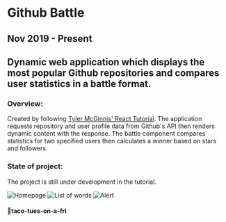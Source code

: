 Github Battle
========
Nov 2019 - Present
------------------

## Dynamic web application which displays the most popular Github repositories and compares user statistics in a battle format.


### Overview:
Created by following [Tyler McGinnis' React Tutorial](https://tylermcginnis.com/courses/react/). The application requests repository and user profile data from Github's API then renders dynamic content with the response.  The battle component compares statistics for two specified users then calculates a winner based on stars and followers.

### State of project:
The project is still under development in the tutorial.

![Homepage](src/random-username-generator-01.png)
![List of words](src/random-username-generator-02.png)
![Alert](src/random-username-generator-03.png)

#### 🌮taco-tues-on-a-fri